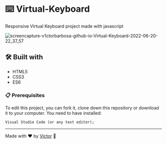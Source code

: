 # ⌨️ Virtual-Keyboard
Responsive Virtual Keyboard project made with javascript

![screencapture-v1ctorbarbosa-github-io-Virtual-Keyboard-2022-06-20-22_37_57](https://user-images.githubusercontent.com/101783823/174698335-d02cef8e-ab4e-483c-8db1-7e9ed28ddc72.png)

## 🛠️ Built with

* HTML5
* CSS3
* ES6

### 📋 Prerequisites

To edit this project, you can fork it, clone down this repository or download it to your computer. You need to have installed:

```
Visual Studio Code (or any text editor);
```

---
Made with ❤️ by [Victor](https://github.com/V1ctorBarbosa) 🐶
